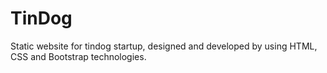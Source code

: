 # TinDog
Static website for tindog startup, designed and developed by using HTML, CSS and Bootstrap technologies.
